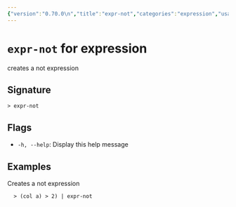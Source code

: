 ```yaml
---
{"version":"0.70.0\n","title":"expr-not","categories":"expression","usage":"creates a not expression\n"}
---
```

<!-- THIS FILE IS GENERATED BY update_book_commands.cjs USING NUSHELL'S HELP COMMANDS.
REFRAIN FROM EDITING IT MANUALLY.-->
# <code>expr-not</code> for expression

<div class='command-title'>creates a not expression</div>

## Signature

```> expr-not```

## Flags

 * ```-h, --help```: Display this help message
## Examples

  Creates a not expression
```shell
  > (col a) > 2) | expr-not
```


